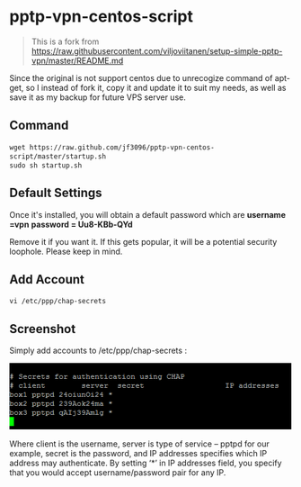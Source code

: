 pptp-vpn-centos-script
=====================
> This is a fork from https://raw.githubusercontent.com/viljoviitanen/setup-simple-pptp-vpn/master/README.md

Since the original is not support centos due to unrecogize command of apt-get, so I instead of fork it, copy it and update it to suit my needs, as well as save it as my backup for future VPS server use.

Command
----------------------

    wget https://raw.github.com/jf3096/pptp-vpn-centos-script/master/startup.sh
    sudo sh startup.sh

Default Settings
---------------------------

Once it's installed, you will obtain a default password which are <b>username =vpn</b> <b>password = Uu8-KBb-QYd</b>

Remove it if you want it. If this gets popular, it will be a potential security loophole. Please keep in mind.

Add Account
---------------------------

    vi /etc/ppp/chap-secrets
    
Screenshot
----------------------------

Simply add accounts to /etc/ppp/chap-secrets :

![alt tag](/sample.png)

Where client is the username, server is type of service – pptpd for our example, secret is the password, and IP addresses specifies which IP address may authenticate. By setting ‘*’ in IP addresses field, you specify that you would accept username/password pair for any IP.
